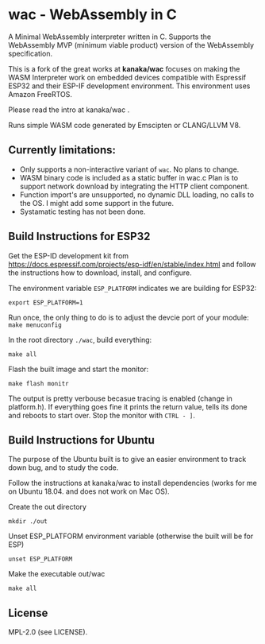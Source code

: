 # wac - WebAssembly in C

A Minimal WebAssembly interpreter written in C. Supports the
WebAssembly MVP (minimum viable product) version of the WebAssembly
specification.

This is a fork of the great works at **kanaka/wac** focuses on making the
WASM Interpreter work on embedded devices compatible with 
Espressif ESP32 and their ESP-IF development environment. This environment 
uses Amazon FreeRTOS.

Please read the intro at kanaka/wac .

Runs simple WASM code generated by Emscipten or CLANG/LLVM V8.


## Currently limitations:

* Only supports a non-interactive variant of `wac`. No plans to change.
* WASM binary code is included as a static buffer in wac.c 
  Plan is to support network download by integrating the HTTP client component.
* Function import's are unsupported, no dynamic DLL loading, no calls to the OS.
  I might add some support in the future.
* Systamatic testing has not been done.


## Build Instructions for ESP32

Get the ESP-ID development kit from https://docs.espressif.com/projects/esp-idf/en/stable/index.html and follow the instructions how to download, install, and configure. 

The environment variable ```ESP_PLATFORM``` indicates we are building for ESP32:

```export ESP_PLATFORM=1```

Run once, the only thing to do is to adjust the devcie port of your module:
```make menuconfig``` 

In the root directory ```./wac```, build everything:

```make all```  

Flash the built image and start the monitor:

```make flash monitr```

The output is pretty verbouse becasue tracing is enabled (change in platform.h). If everything goes fine it prints the return value, tells its done and reboots to start over. Stop the monitor with ```CTRL - ]```.


## Build Instructions for Ubuntu

The purpose of the Ubuntu built is to give an easier environment to track down bug,
and to study the code.

Follow the instructions at kanaka/wac to install dependencies (works for me on Ubuntu 18.04.
and does not work on Mac OS).

Create the out directory

```mkdir ./out```

Unset ESP_PLATFORM environment variable (otherwise the built will be for ESP)

```unset ESP_PLATFORM```

Make the executable out/wac

```make all```

## License

MPL-2.0 (see LICENSE).
